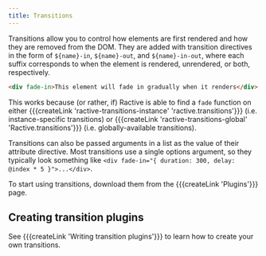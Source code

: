 ```yaml
---
title: Transitions
---
```


Transitions allow you to control how elements are first rendered and how they are removed from the DOM. They are added with transition directives in the form of `${name}-in`, `${name}-out`, and `${name}-in-out`, where each suffix corresponds to when the element is rendered, unrendered, or both, respectively.

```html
<div fade-in>This element will fade in gradually when it renders</div>
```

This works because (or rather, if) Ractive is able to find a `fade` function on either {{{createLink 'ractive-transitions-instance' 'ractive.transitions'}}} (i.e. instance-specific transitions) or {{{createLink 'ractive-transitions-global' 'Ractive.transitions'}}} (i.e. globally-available transitions).

Transitions can also be passed arguments in a list as the value of their attribute directive. Most transitions use a single options argument, so they typically look something like `<div fade-in="{ duration: 300, delay: @index * 5 }">...</div>`.

To start using transitions, download them from the {{{createLink 'Plugins'}}} page.


## Creating transition plugins

See {{{createLink 'Writing transition plugins'}}} to learn how to create your own transitions.
